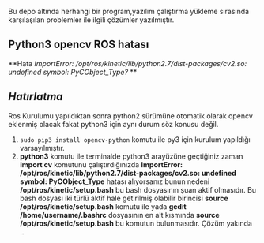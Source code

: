 Bu depo altında herhangi bir program,yazılım çalıştırma yükleme sırasında  karşılaşılan problemler ile ilgili çözümler yazılmıştır.

## Python3 opencv ROS hatası 

  **Hata _ImportError: /opt/ros/kinetic/lib/python2.7/dist-packages/cv2.so: undefined symbol: PyCObject_Type?_ **

## _Hatırlatma_ ##

Ros Kurulumu yapıldıktan sonra python2 sürümüne otomatik olarak opencv eklenmiş olacak fakat python3 için aynı durum söz konusu değil. 

 1) `sudo pip3 install opencv-python` komutu ile py3 için kurulum yapıldığı varsayılmıştır.
 2) **python3** komutu ile terminalde python3 arayüzüne geçtiğiniz zaman **import cv** komutunu çalıştırdığınızda **ImportError: /opt/ros/kinetic/lib/python2.7/dist-packages/cv2.so: undefined symbol: PyCObject_Type** hatası alıyorsanız bunun nedeni **/opt/ros/kinetic/setup.bash** bu bash dosyasının şuan aktif olmasıdır. Bu bash dosyası iki türlü aktif hale getirilmiş olabilir birincisi **source /opt/ros/kinetic/setup.bash** komutu ile yada **gedit /home/username/.bashrc** dosyasının en alt kısmında **source /opt/ros/kinetic/setup.bash** bu komutun bulunmasıdır. Çözüm yakında ..
  



